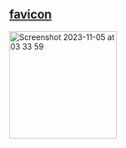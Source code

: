## <a href="https://sudo-self.github.io/favicon/favicon">favicon</a>
<img width="194" alt="Screenshot 2023-11-05 at 03 33 59" src="https://github.com/sudo-self/favicon/assets/119916323/9f08bcba-7f89-424b-89bf-b48f2ec6be6d">
